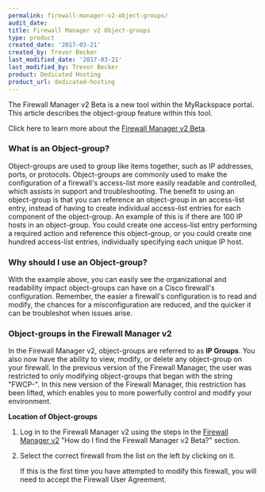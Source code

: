 ```yaml
---
permalink: firewall-manager-v2-object-groups/
audit_date:
title: Firewall Manager v2 Object-groups
type: product
created_date: '2017-03-21'
created_by: Trevor Becker
last_modified_date: '2017-03-21'
last_modified_by: Trevor Becker
product: Dedicated Hosting
product_url: dedicated-hosting
---
```


<!-- IMAGE "Logo" -->
The Firewall Manager v2 Beta is a new tool within the MyRackspace portal. This article describes the object-group feature within this tool. 

Click here to learn more about the [Firewall Manager v2 Beta](https://support.rackspace.com/how-to/firewall-manager-v2-beta).

### What is an Object-group?

Object-groups are used to group like items together, such as IP addresses, ports, or protocols. Object-groups are commonly used to make the configuration of a firewall's access-list more easily readable and controlled, which assists in support and troubleshooting. The benefit to using an object-group is that you can reference an object-group in an access-list entry, instead of having to create individual access-list entries for each component of the object-group. An example of this is if there are 100 IP hosts in an object-group. You could create one access-list entry performing a required action and reference this object-group, or you could create one hundred access-list entries, individually specifying each unique IP host. 

### Why should I use an Object-group?

With the example above, you can easily see the organizational and readability impact object-groups can have on a Cisco firewall's configuration. Remember, the easier a firewall's configuration is to read and modify, the chances for a misconfiguration are reduced, and the quicker it can be troubleshot when issues arise.

### Object-groups in the Firewall Manager v2

In the Firewall Manager v2, object-groups are referred to as **IP Groups**. You also now have the ability to view, modify, or delete any object-group on your firewall. In the previous version of the Firewall Manager, the user was restricted to only modifying object-groups that began with the string "FWCP-". In this new version of the Firewall Manager, this restriction has been lifted, which enables you to more powerfully control and modify your environment.

**Location of Object-groups**
1. Log in to the Firewall Manager v2 using the steps in the [Firewall Manager v2](https://support.rackspace.com/how-to/firewall-manager-v2-beta) "How do I find the Firewall Manager v2 Beta?" section.

2. Select the correct firewall from the list on the left by clicking on it.

    If this is the first time you have attempted to modify this firewall, you will need to accept the Firewall User Agreement.

